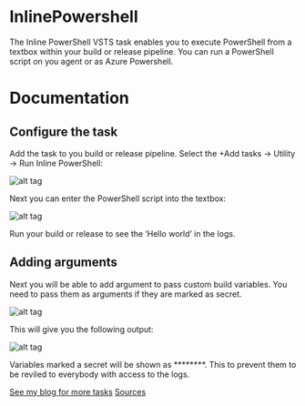 # InlinePowershell

The Inline PowerShell VSTS task enables you to execute PowerShell from a textbox within your build or release pipeline. You can run a PowerShell script on you agent or as Azure Powershell.

# Documentation

## Configure the task

Add the task to you build or release pipeline. Select the +Add tasks -> Utility -> Run Inline PowerShell:

![alt tag](https://pgroene.files.wordpress.com/2016/05/addtask.png?w=840)

Next you can enter the PowerShell script into the textbox:

![alt tag](https://pgroene.files.wordpress.com/2016/05/enterpowershell.png?w=840)

Run your build or release to see the ‘Hello world’ in the logs.

## Adding arguments

Next you will be able to add argument to pass custom build variables. You need to pass them as arguments if they are marked as secret.

![alt tag](https://pgroene.files.wordpress.com/2016/05/enterpowershellarguments.png?w=840)

This will give you the following output:

![alt tag](https://pgroene.files.wordpress.com/2016/05/enterpowershelloutput.png?w=840)

Variables marked a secret will be shown as ********. This to prevent them to be reviled to everybody with access to the logs.

[See my blog for more tasks](https://pgroene.wordpress.com/)
[Sources](https://github.com/XpiritBV/Vsts-Build-Task-InlinePowershell)


